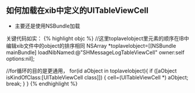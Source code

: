 ## 如何加载在xib中定义的UITableViewCell

- 主要还是使用NSBundle加载

关键代码如实：
{% highlight objc %}
//这里toplavelobject里元素的顺序在IB中编辑xib文件中的object的排序相同
NSArray *toplavelobject=[[NSBundle mainBundle] loadNibNamed:@"SHMessageLogTableViewCell" owner:self options:nil];

//for循环的目的是更通用，
for(id aObject in toplavelobject){
	if ([aObject isKindOfClass:[UITableViewCell class]])	{
		cell=(UITableViewCell *) aObject;
		break;
	}
}
{% endhighlight %}